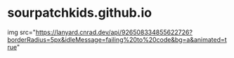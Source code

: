 # sourpatchkids.github.io
img src="https://lanyard.cnrad.dev/api/926508334855622726?borderRadius=5px&idleMessage=failing%20to%20code&bg=a&animated=true"
